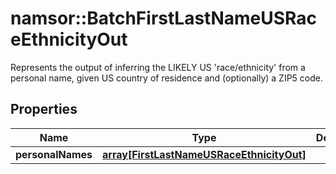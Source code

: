 # namsor::BatchFirstLastNameUSRaceEthnicityOut

Represents the output of inferring the LIKELY US 'race/ethnicity' from a personal name, given US country of residence and (optionally) a ZIP5 code.
## Properties
Name | Type | Description | Notes
------------ | ------------- | ------------- | -------------
**personalNames** | [**array[FirstLastNameUSRaceEthnicityOut]**](FirstLastNameUSRaceEthnicityOut.md) |  | [optional] 


